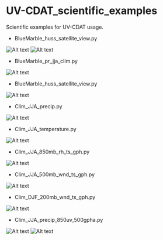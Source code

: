 # UV-CDAT_scientific_examples

Scientific examples for UV-CDAT usage.

* BlueMarble_huss_satellite_view.py

![Alt text](./plots/BlueMarble_huss_satellite_view_daytimeview.png?raw=true "Specific Humidity Snapshot")
![Alt text](./plots/BlueMarble_huss_satellite_view_nighttimeview.png?raw=true "Specific Humidity Snapshot")

* BlueMarble_pr_jja_clim.py 

![Alt text](./plots/BlueMarble_pr_jja_clim.png?raw=true "Seasonal -JJA- Precipitation Climatology")

* BlueMarble_huss_satellite_view.py 

![Alt text](./plots/BlueMarble_huss_jja_clim.png?raw=true "Seasonal -JJA- Precipitation Climatology")

* Clim_JJA_precip.py 

![Alt text](./plots/example_sfc_pr_jja_clim.png?raw=true "Seasonal -JJA- Precipitation Climatology")

* Clim_JJA_temperature.py

![Alt text](./plots/example_sfc_tas_jja_clim.png?raw=true "Seasonal -JJA- Temperature Climatology")

* Clim_JJA_850mb_rh_ts_gph.py 

![Alt text](./plots/example_850mb_rh_ts_gph_jja_clim.png?raw=true "Seasonal -JJA- Climatology at 850hPa level")

* Clim_JJA_500mb_wnd_ts_gph.py

![Alt text](./plots/example_500mb_wnd_ts_gph_jja_clim.png?raw=true "Seasonal -JJA- Climatology at 500hPa level")

* Clim_DJF_200mb_wnd_ts_gph.py

![Alt text](./plots/example_200mb_wnd_ts_gph_djf_clim.png?raw=true "Seasonal -DJF- Climatology at 200hPa level")

* Clim_JJA_precip_850uv_500gpha.py

![Alt text](./plots/Clim_JJA_precip_850uv_500gpha_global.png?raw=true "Seasonal -JJA- Climatology")
![Alt text](./plots/Clim_JJA_precip_850uv_500gpha_asia.png?raw=true "Seasonal -JJA- Climatology")

